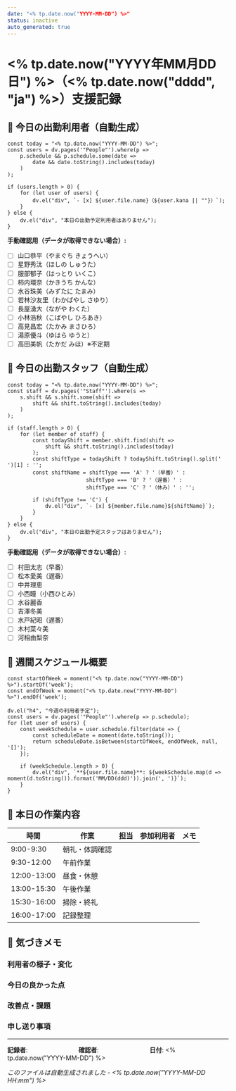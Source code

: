 ```yaml
---
date: "<% tp.date.now("YYYY-MM-DD") %>"
status: inactive
auto_generated: true
---
```


# <% tp.date.now("YYYY年MM月DD日") %>（<% tp.date.now("dddd", "ja") %>）支援記録

## 🔸 今日の出勤利用者（自動生成）

```dataviewjs
const today = "<% tp.date.now("YYYY-MM-DD") %>";
const users = dv.pages('"People"').where(p => 
    p.schedule && p.schedule.some(date => 
        date && date.toString().includes(today)
    )
);

if (users.length > 0) {
    for (let user of users) {
        dv.el("div", `- [x] ${user.file.name}（${user.kana || ""}）`);
    }
} else {
    dv.el("div", "本日の出勤予定利用者はありません");
}
```

**手動確認用（データが取得できない場合）:**
- [ ] 山口恭平（やまぐち きょうへい）
- [ ] 星野秀汰（ほしの しゅうた）
- [ ] 服部郁子（はっとり いくこ）
- [ ] 柿内環奈（かきうち かんな）
- [ ] 水谷珠美（みずたに たまみ）
- [ ] 若林沙友里（わかばやし さゆり）
- [ ] 長屋湧大（ながや わくた）
- [ ] 小林浩秋（こばやし ひろあき）
- [ ] 高見昌宏（たかみ まさひろ）
- [ ] 湯原優斗（ゆはら ゆうと）
- [ ] 高田美帆（たかだ みほ）※不定期

## 🔸 今日の出勤スタッフ（自動生成）

```dataviewjs
const today = "<% tp.date.now("YYYY-MM-DD") %>";
const staff = dv.pages('"Staff"').where(s => 
    s.shift && s.shift.some(shift => 
        shift && shift.toString().includes(today)
    )
);

if (staff.length > 0) {
    for (let member of staff) {
        const todayShift = member.shift.find(shift => 
            shift && shift.toString().includes(today)
        );
        const shiftType = todayShift ? todayShift.toString().split(' ')[1] : '';
        const shiftName = shiftType === 'A' ? '（早番）' : 
                         shiftType === 'B' ? '（遅番）' : 
                         shiftType === 'C' ? '（休み）' : '';
        
        if (shiftType !== 'C') {
            dv.el("div", `- [x] ${member.file.name}${shiftName}`);
        }
    }
} else {
    dv.el("div", "本日の出勤予定スタッフはありません");
}
```

**手動確認用（データが取得できない場合）:**
- [ ] 村田太志（早番）
- [ ] 松本愛美（遅番）
- [ ] 中井理恵
- [ ] 小西瞳（小西ひとみ）
- [ ] 水谷麗香
- [ ] 吉澤冬美
- [ ] 水戸紀昭（遅番）
- [ ] 木村菜々美
- [ ] 河相由梨奈

## 🔹 週間スケジュール概要

```dataviewjs
const startOfWeek = moment("<% tp.date.now("YYYY-MM-DD") %>").startOf('week');
const endOfWeek = moment("<% tp.date.now("YYYY-MM-DD") %>").endOf('week');

dv.el("h4", "今週の利用者予定");
const users = dv.pages('"People"').where(p => p.schedule);
for (let user of users) {
    const weekSchedule = user.schedule.filter(date => {
        const scheduleDate = moment(date.toString());
        return scheduleDate.isBetween(startOfWeek, endOfWeek, null, '[]');
    });
    
    if (weekSchedule.length > 0) {
        dv.el("div", `**${user.file.name}**: ${weekSchedule.map(d => moment(d.toString()).format('MM/DD(ddd)')).join(', ')}`);
    }
}
```

## 🔹 本日の作業内容

| 時間 | 作業 | 担当 | 参加利用者 | メモ |
|------|------|------|------------|------|
| 9:00-9:30  | 朝礼・体調確認 |  |  |  |
| 9:30-12:00 | 午前作業 |  |  |  |
| 12:00-13:00 | 昼食・休憩 |  |  |  |
| 13:00-15:30 | 午後作業 |  |  |  |
| 15:30-16:00 | 掃除・終礼 |  |  |  |
| 16:00-17:00 | 記録整理 |  |  |  |

## 🔹 気づきメモ

### 利用者の様子・変化


### 今日の良かった点


### 改善点・課題


### 申し送り事項


---

**記録者**: 　　　　　　　　**確認者**: 　　　　　　　　**日付**: <% tp.date.now("YYYY-MM-DD") %>

*このファイルは自動生成されました - <% tp.date.now("YYYY-MM-DD HH:mm") %>* 